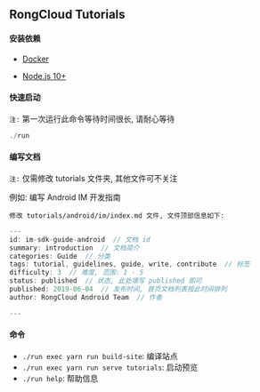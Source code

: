 ## RongCloud Tutorials

#### 安装依赖

- [Docker](https://www.docker.com/get-started)

- [Node.js 10+](http://nodejs.cn/download/)

#### 快速启动

`注:` 第一次运行此命令等待时间很长, 请耐心等待

```js
./run
```

#### 编写文档

`注:` 仅需修改 tutorials 文件夹, 其他文件可不关注

例如: 编写 Android IM 开发指南

`修改 tutorials/android/im/index.md 文件, 文件顶部信息如下:`

```js
---
id: im-sdk-guide-android  // 文档 id
summary: introduction  // 文档简介
categories: Guide  // 分类
tags: tutorial, guidelines, guide, write, contribute  // 标签
difficulty: 3  // 难度, 范围: 1 - 5
status: published  // 状态, 此处填写 published 即可
published: 2019-06-04  // 发布时间, 首页文档列表按此时间排列
author: RongCloud Android Team  // 作者

---
```

#### 命令

- `./run exec yarn run build-site`: 编译站点
- `./run exec yarn run serve tutorials`: 启动预览
- `./run help`: 帮助信息

